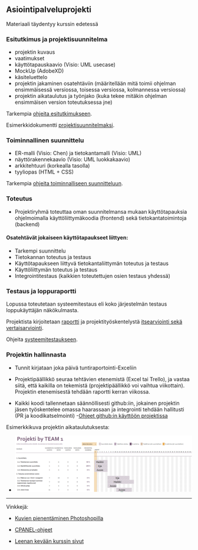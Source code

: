 ## Asiointipalveluprojekti

Materiaali täydentyy kurssin edetessä

### Esitutkimus ja projektisuunnitelma

- projektin kuvaus
- vaatimukset
- käyttötapauskaavio (Visio: UML usecase)
- MockUp (AdobeXD)
- käsiteluettelo
- projektin jakaminen osatehtäviin (määritellään mitä toimii ohjelman ensimmäisessä  versiossa, toisessa versiossa, kolmannessa versiossa)
- projektin aikataulutus ja työnjako (kuka tekee mitäkin ohjelman ensimmäisen version toteutuksessa jne)

Tarkempia [ohjeita esitutkimukseen](./systeemityo/esitutkimus.html).

Esimerkkidokumentti [projektisuunnitelmaksi](http://www.leeniemi.net/proj19/apumateriali/WebMagiaProjektisuunnitelma.pdf).

### Toiminnallinen suunnittelu

- ER-malli (Visio: Chen) ja tietokantamalli (Visio: UML)
- näyttörakennekaavio (Visio: UML luokkakaavio)
- arkkitehtuuri (korkealla tasolla)
- tyyliopas (HTML + CSS)

Tarkempia [ohjeita toiminnalliseen suunnitteluun](./systeemityo/toiminnallinen.html).

### Toteutus

- Projektiryhmä toteuttaa oman suunnitelmansa mukaan käyttötapauksia ohjelmoimalla käyttöliittymäkoodia (frontend) sekä tietokantatoimintoja (backend)

#### Osatehtävät jokaiseen käyttötapaukseet liittyen:

- Tarkempi suunnittelu
- Tietokannan toteutus ja testaus
- Käyttötapaukseen liittyvä tietokantaliittymän toteutus ja testaus
- Käyttöliittymän toteutus ja testaus
- Integrointitestaus (kaikkien toteutettujen osien testaus yhdessä)

### Testaus ja loppuraportti

Lopussa toteutetaan systeemitestaus eli koko järjestelmän testaus loppukäyttäjän näkökulmasta.

Projektista kirjoitetaan [raportti](http://www.leeniemi.net/proj19/apumateriali/WebMagiaProjektin_loppuraportti.pdf) ja projektityöskentelystä [itsearviointi sekä vertaisarviointi](https://omaareena-my.sharepoint.com/:w:/g/personal/tiina_partanen_edu_tampere_fi/ETibQLkTNhRFrbnSgoavirABFVuNBW6edN2IRveorX6G6A?e=kcKW8v).

Ohjeita [systeemitestaukseen](./testaus/index.html).

### Projektin hallinnasta

- Tunnit kirjataan joka päivä tuntiraportointi-Exceliin

- Projektipäällikkö seuraa tehtävien etenemistä (Excel tai Trello), ja vastaa siitä, että kaikilla on tekemistä (projektipäällikkö voi vaihtua viikottain). Projektin etenemisestä tehdään raportti kerran viikossa.

- Kaikki koodi tallennetaan säännöllisesti github:iin, jokainen projektin jäsen työskentelee omassa haarassaan ja integrointi tehdään hallitusti (PR ja koodikatselmointi)
-[Ohjeet github:in käyttöön projektissa](https://otredu.github.io/github/projektityo.html)

Esimerkkikuva projektin aikataulutuksesta:
- ![Projekti GANTT](./img/gantt_excel.PNG)

---
Vinkkejä:

- [Kuvien pienentäminen Photoshopilla](./images.html)

- [CPANEL-ohjeet](./cpanel.html)

- [Leenan kevään kurssin sivut](http://www.leeniemi.net/proj19/)
